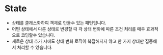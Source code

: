 # State

- 상태를 클래스화하여 객체로 만들수 있는 패턴입니다.
- 어떤 상태에서 다른 상태로 변경할 때 각 상태 변화에 따른 조건 처리를 매우 효과적으로 코딩할수 있습니다.
- 새로운 상태 추가 시에도 상태 변화 로직이 복잡해지지 않고 한 가지 상태만 집중해서 처리할 수 있습니다.
